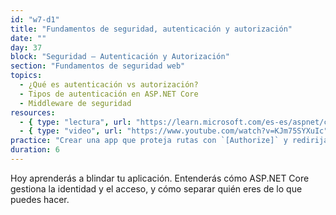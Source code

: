 ```yaml
---
id: "w7-d1"
title: "Fundamentos de seguridad, autenticación y autorización"
date: ""
day: 37
block: "Seguridad – Autenticación y Autorización"
section: "Fundamentos de seguridad web"
topics:
  - ¿Qué es autenticación vs autorización?
  - Tipos de autenticación en ASP.NET Core
  - Middleware de seguridad
resources:
  - { type: "lectura", url: "https://learn.microsoft.com/es-es/aspnet/core/security/authentication/" }
  - { type: "video", url: "https://www.youtube.com/watch?v=KJm75SYXuIc" }
practice: "Crear una app que proteja rutas con `[Authorize]` y redirija a login si el usuario no está autenticado."
duration: 6
---
```


Hoy aprenderás a blindar tu aplicación. Entenderás cómo ASP.NET Core gestiona la identidad y el acceso, y cómo separar quién eres de lo que puedes hacer.